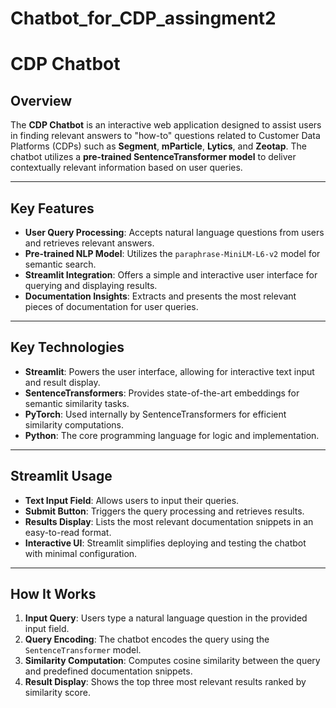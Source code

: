 # Chatbot_for_CDP_assingment2
# **CDP Chatbot**

## **Overview**
The **CDP Chatbot** is an interactive web application designed to assist users in finding relevant answers to "how-to" questions related to Customer Data Platforms (CDPs) such as **Segment**, **mParticle**, **Lytics**, and **Zeotap**. The chatbot utilizes a **pre-trained SentenceTransformer model** to deliver contextually relevant information based on user queries.

---

## **Key Features**
- **User Query Processing**: Accepts natural language questions from users and retrieves relevant answers.
- **Pre-trained NLP Model**: Utilizes the `paraphrase-MiniLM-L6-v2` model for semantic search.
- **Streamlit Integration**: Offers a simple and interactive user interface for querying and displaying results.
- **Documentation Insights**: Extracts and presents the most relevant pieces of documentation for user queries.

---

## **Key Technologies**
- **Streamlit**: Powers the user interface, allowing for interactive text input and result display.
- **SentenceTransformers**: Provides state-of-the-art embeddings for semantic similarity tasks.
- **PyTorch**: Used internally by SentenceTransformers for efficient similarity computations.
- **Python**: The core programming language for logic and implementation.

---

## **Streamlit Usage**
- **Text Input Field**: Allows users to input their queries.
- **Submit Button**: Triggers the query processing and retrieves results.
- **Results Display**: Lists the most relevant documentation snippets in an easy-to-read format.
- **Interactive UI**: Streamlit simplifies deploying and testing the chatbot with minimal configuration.

---

## **How It Works**
1. **Input Query**: Users type a natural language question in the provided input field.
2. **Query Encoding**: The chatbot encodes the query using the `SentenceTransformer` model.
3. **Similarity Computation**: Computes cosine similarity between the query and predefined documentation snippets.
4. **Result Display**: Shows the top three most relevant results ranked by similarity score.




